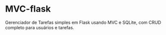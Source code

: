 # MVC-flask
Gerenciador de Tarefas simples em Flask usando MVC e SQLite, com CRUD completo para usuários e tarefas.
